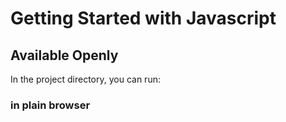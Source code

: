 # Getting Started with Javascript

## Available Openly

In the project directory, you can run:

### in plain browser
